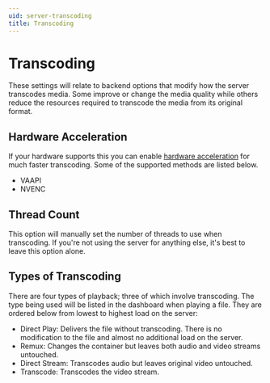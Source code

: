 ```yaml
---
uid: server-transcoding
title: Transcoding
---
```


# Transcoding

These settings will relate to backend options that modify how the server transcodes media. Some improve or change the media quality while others reduce the resources required to transcode the media from its original format.

## Hardware Acceleration

If your hardware supports this you can enable [hardware acceleration](/docs/general/administration/hardware-acceleration) for much faster transcoding. Some of the supported methods are listed below.

- VAAPI
- NVENC

## Thread Count

This option will manually set the number of threads to use when transcoding. If you're not using the server for anything else, it's best to leave this option alone.

## Types of Transcoding

There are four types of playback; three of which involve transcoding. The type being used will be listed in the dashboard when playing a file. They are ordered below from lowest to highest load on the server:

- Direct Play: Delivers the file without transcoding.  There is no modification to the file and almost no additional load on the server.
- Remux: Changes the container but leaves both audio and video streams untouched.
- Direct Stream: Transcodes audio but leaves original video untouched.
- Transcode: Transcodes the video stream.
